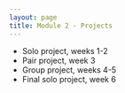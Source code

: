 ```yaml
---
layout: page
title: Module 2 - Projects
---
```


*   Solo project, weeks 1-2
*   Pair project, week 3
*   Group project, weeks 4-5
*   Final solo project, week 6
